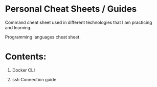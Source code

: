 # Personal Cheat Sheets / Guides

Command cheat sheet used in different technologies that I am practicing and learning.

Programming languages cheat sheet.

# Contents:

1. Docker CLI

2. ssh Connection guide
